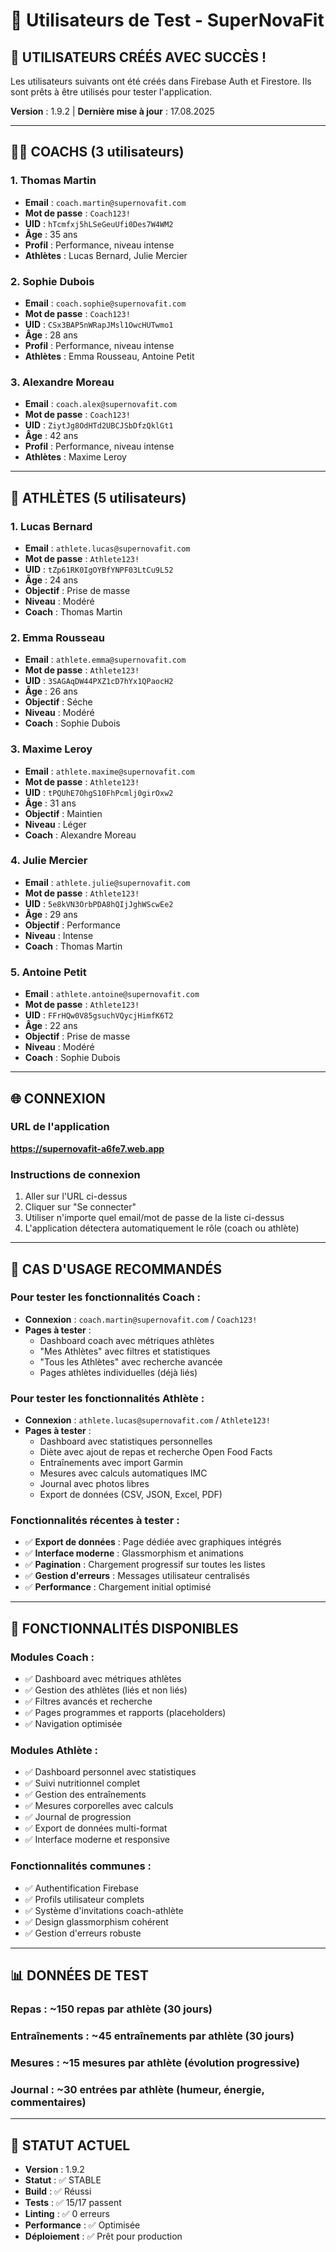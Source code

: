 # 👥 Utilisateurs de Test - SuperNovaFit

## 🎉 **UTILISATEURS CRÉÉS AVEC SUCCÈS !**

Les utilisateurs suivants ont été créés dans Firebase Auth et Firestore. Ils sont prêts à être utilisés pour tester l'application.

**Version** : 1.9.2 | **Dernière mise à jour** : 17.08.2025

---

## 👨‍💼 **COACHS** (3 utilisateurs)

### 1. Thomas Martin
- **Email** : `coach.martin@supernovafit.com`
- **Mot de passe** : `Coach123!`
- **UID** : `hTcmfxj5hLSeGeuUfi0Des7W4WM2`
- **Âge** : 35 ans
- **Profil** : Performance, niveau intense
- **Athlètes** : Lucas Bernard, Julie Mercier

### 2. Sophie Dubois
- **Email** : `coach.sophie@supernovafit.com`
- **Mot de passe** : `Coach123!`
- **UID** : `CSx3BAP5nWRapJMsl1OwcHUTwmo1`
- **Âge** : 28 ans
- **Profil** : Performance, niveau intense
- **Athlètes** : Emma Rousseau, Antoine Petit

### 3. Alexandre Moreau
- **Email** : `coach.alex@supernovafit.com`
- **Mot de passe** : `Coach123!`
- **UID** : `ZiytJg8OdHTd2UBCJSbDfzQklGt1`
- **Âge** : 42 ans
- **Profil** : Performance, niveau intense
- **Athlètes** : Maxime Leroy

---

## 🏃 **ATHLÈTES** (5 utilisateurs)

### 1. Lucas Bernard
- **Email** : `athlete.lucas@supernovafit.com`
- **Mot de passe** : `Athlete123!`
- **UID** : `tZp61RK0IgOYBfYNPF03LtCu9L52`
- **Âge** : 24 ans
- **Objectif** : Prise de masse
- **Niveau** : Modéré
- **Coach** : Thomas Martin

### 2. Emma Rousseau
- **Email** : `athlete.emma@supernovafit.com`
- **Mot de passe** : `Athlete123!`
- **UID** : `3SAGAqDW44PXZ1cD7hYx1QPaocH2`
- **Âge** : 26 ans
- **Objectif** : Séche
- **Niveau** : Modéré
- **Coach** : Sophie Dubois

### 3. Maxime Leroy
- **Email** : `athlete.maxime@supernovafit.com`
- **Mot de passe** : `Athlete123!`
- **UID** : `tPQUhE7OhgS10FhPcmlj0girOxw2`
- **Âge** : 31 ans
- **Objectif** : Maintien
- **Niveau** : Léger
- **Coach** : Alexandre Moreau

### 4. Julie Mercier
- **Email** : `athlete.julie@supernovafit.com`
- **Mot de passe** : `Athlete123!`
- **UID** : `5e8kVN3OrbPDA8hQIjJghWScwEe2`
- **Âge** : 29 ans
- **Objectif** : Performance
- **Niveau** : Intense
- **Coach** : Thomas Martin

### 5. Antoine Petit
- **Email** : `athlete.antoine@supernovafit.com`
- **Mot de passe** : `Athlete123!`
- **UID** : `FFrHQw0V85gsuchVQycjHimfK6T2`
- **Âge** : 22 ans
- **Objectif** : Prise de masse
- **Niveau** : Modéré
- **Coach** : Sophie Dubois

---

## 🌐 **CONNEXION**

### URL de l'application
**https://supernovafit-a6fe7.web.app**

### Instructions de connexion
1. Aller sur l'URL ci-dessus
2. Cliquer sur "Se connecter"
3. Utiliser n'importe quel email/mot de passe de la liste ci-dessus
4. L'application détectera automatiquement le rôle (coach ou athlète)

---

## 🎯 **CAS D'USAGE RECOMMANDÉS**

### **Pour tester les fonctionnalités Coach :**
- **Connexion** : `coach.martin@supernovafit.com` / `Coach123!`
- **Pages à tester** :
  - Dashboard coach avec métriques athlètes
  - "Mes Athlètes" avec filtres et statistiques
  - "Tous les Athlètes" avec recherche avancée
  - Pages athlètes individuelles (déjà liés)

### **Pour tester les fonctionnalités Athlète :**
- **Connexion** : `athlete.lucas@supernovafit.com` / `Athlete123!`
- **Pages à tester** :
  - Dashboard avec statistiques personnelles
  - Diète avec ajout de repas et recherche Open Food Facts
  - Entraînements avec import Garmin
  - Mesures avec calculs automatiques IMC
  - Journal avec photos libres
  - Export de données (CSV, JSON, Excel, PDF)

### **Fonctionnalités récentes à tester :**
- ✅ **Export de données** : Page dédiée avec graphiques intégrés
- ✅ **Interface moderne** : Glassmorphism et animations
- ✅ **Pagination** : Chargement progressif sur toutes les listes
- ✅ **Gestion d'erreurs** : Messages utilisateur centralisés
- ✅ **Performance** : Chargement initial optimisé

---

## 🔧 **FONCTIONNALITÉS DISPONIBLES**

### **Modules Coach :**
- ✅ Dashboard avec métriques athlètes
- ✅ Gestion des athlètes (liés et non liés)
- ✅ Filtres avancés et recherche
- ✅ Pages programmes et rapports (placeholders)
- ✅ Navigation optimisée

### **Modules Athlète :**
- ✅ Dashboard personnel avec statistiques
- ✅ Suivi nutritionnel complet
- ✅ Gestion des entraînements
- ✅ Mesures corporelles avec calculs
- ✅ Journal de progression
- ✅ Export de données multi-format
- ✅ Interface moderne et responsive

### **Fonctionnalités communes :**
- ✅ Authentification Firebase
- ✅ Profils utilisateur complets
- ✅ Système d'invitations coach-athlète
- ✅ Design glassmorphism cohérent
- ✅ Gestion d'erreurs robuste

---

## 📊 **DONNÉES DE TEST**

### **Repas** : ~150 repas par athlète (30 jours)
### **Entraînements** : ~45 entraînements par athlète (30 jours)
### **Mesures** : ~15 mesures par athlète (évolution progressive)
### **Journal** : ~30 entrées par athlète (humeur, énergie, commentaires)

---

## 🚀 **STATUT ACTUEL**

- **Version** : 1.9.2
- **Statut** : ✅ STABLE
- **Build** : ✅ Réussi
- **Tests** : ✅ 15/17 passent
- **Linting** : ✅ 0 erreurs
- **Performance** : ✅ Optimisée
- **Déploiement** : ✅ Prêt pour production
